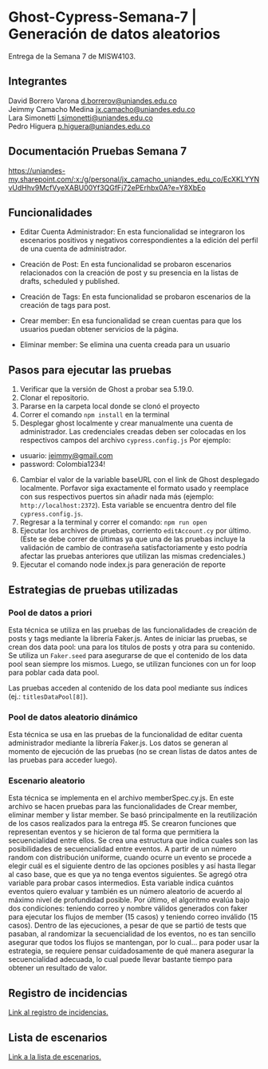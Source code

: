 
# Ghost-Cypress-Semana-7 | Generación de datos aleatorios
Entrega de la Semana 7 de MISW4103.

## Integrantes
David Borrero Varona d.borrerov@uniandes.edu.co
<br>
Jeimmy Camacho Medina jx.camacho@uniandes.edu.co
<br>
Lara Simonetti l.simonetti@uniandes.edu.co
<br>
Pedro Higuera p.higuera@uniandes.edu.co

## Documentación Pruebas Semana 7

https://uniandes-my.sharepoint.com/:x:/g/personal/jx_camacho_uniandes_edu_co/EcXKLYYNvUdHhv9McfVyeXABU00Yf3QGfFj72ePErhbx0A?e=Y8XbEo

## Funcionalidades

- Editar Cuenta Administrador: En esta funcionalidad se integraron los escenarios positivos y negativos correspondientes a la edición del perfil de una cuenta de administrador. 

- Creación de Post: En esta funcionalidad se probaron escenarios relacionados con la creación de post y su presencia en la listas de drafts, scheduled y published. 

- Creación de Tags: En esta funcionalidad se probaron escenarios de la creación de tags para post.

- Crear member: En esa funcionalidad se crean cuentas para que los usuarios puedan obtener servicios de la página.

- Eliminar member: Se elimina una cuenta creada para un usuario

## Pasos para ejecutar las pruebas
1. Verificar que la versión de Ghost a probar sea 5.19.0.
2. Clonar el repositorio.
3. Pararse en la carpeta local donde se clonó el proyecto
4. Correr el comando `npm install` en la terminal
5. Desplegar ghost localmente y crear manualmente una cuenta de administrador. Las credenciales creadas deben ser colocadas en
los respectivos campos del archivo `cypress.config.js` 
Por ejemplo: 
- usuario: jeimmy@gmail.com
- password: Colombia1234!
6. Cambiar el valor de la variable baseURL con el link de Ghost desplegado localmente. Porfavor siga exactamente el formato usado y reemplace con sus respectivos puertos sin añadir nada más (ejemplo: `http://localhost:2372`). Esta variable se encuentra dentro del file `cypress.config.js`.
7. Regresar a la terminal y correr el comando: `npm run open`
8. Ejecutar los archivos de pruebas, corriento `editAccount.cy` por último. (Este se debe correr de últimas ya que una de las pruebas incluye la validación de cambio de contraseña satisfactoriamente y esto podría afectar las pruebas anteriores que utilizan las mismas credenciales.)
9. Ejecutar el comando node index.js para generación de reporte

## Estrategias de pruebas utilizadas
### Pool de datos a priori
Esta técnica se utiliza en las pruebas de las funcionalidades de creación de posts y tags mediante la librería Faker.js. Antes de iniciar las pruebas, se crean dos data pool: una para los títulos de posts y otra para su contenido. Se utiliza un `Faker.seed` para asegurarse de que el contenido de los data pool sean siempre los mismos. Luego, se utilizan funciones con un for loop para poblar cada data pool.

Las pruebas acceden al contenido de los data pool mediante sus índices (ej.: `titlesDataPool[8]`).

### Pool de datos aleatorio dinámico
Esta técnica se usa en las pruebas de la funcionalidad de editar cuenta administrador mediante la librería Faker.js. Los datos se generan al momento de ejecución de las pruebas (no se crean listas de datos antes de las pruebas para acceder luego).

### Escenario aleatorio
Esta técnica se implementa en el archivo memberSpec.cy.js. En este archivo se hacen pruebas para las funcionalidades de Crear member, eliminar member y listar member. Se basó principalmente en la reutilización de los casos realizados para la entrega #5. Se crearon funciones que representan eventos y se hicieron de tal forma que permitiera la secuencialidad entre ellos. 
Se crea una estructura que indica cuales son las posibilidades de secuencialidad entre eventos. A partir de un número random con distribución uniforme, cuando ocurre un evento se procede a elegir cuál es el siguiente dentro de las opciones posibles y así hasta llegar al caso base, que es que ya no tenga eventos siguientes.
Se agregó otra variable para probar casos intermedios. Esta variable indica cuántos eventos quiero evaluar y también es un número aleatorio de acuerdo al máximo nivel de profundidad posible.
Por último, el algoritmo evalúa bajo dos condiciones: teniendo correo y nombre válidos generados con faker para ejecutar los flujos de member (15 casos) y teniendo correo inválido (15 casos).
Dentro de las ejecuciones, a pesar de que se partió de tests que pasaban, al randomizar la secuencialidad de los eventos, no es tan sencillo asegurar que todos los flujos se mantengan, por lo cual... para poder usar la estrategia, se requiere pensar cuidadosamente de qué manera asegurar la secuencialidad adecuada, lo cual puede llevar bastante tiempo para obtener un resultado de valor.

## Registro de incidencias
[Link al registro de incidencias.](https://github.com/Lara-Simonetti/Ghost-Cypress-Semana-7/issues)

## Lista de escenarios
[Link a la lista de escenarios.](https://uniandes-my.sharepoint.com/:x:/g/personal/d_borrerov_uniandes_edu_co/Eeocc3EtOiBMlEJGcnAO0rkBDI-uuol3ulFY9mQKJh9G6A?e=Csenby)


